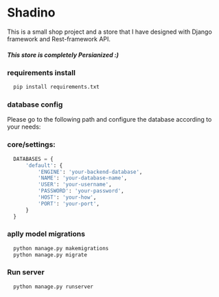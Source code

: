 # Shadino
This is a small shop project and a store that I have designed with Django framework and Rest-framework API.

##### This store is completely Persianized :)

### requirements install
```bash
  pip install requirements.txt
```

### database config
Please go to the following path and configure the database according to your needs:

### core/settings:
```python
  DATABASES = {
      'default': {
          'ENGINE': 'your-backend-database',
          'NAME': 'your-database-name',
          'USER': 'your-username',
          'PASSWORD': 'your-password',
          'HOST': 'your-how',
          'PORT': 'your-port',
      }
  }
```

### aplly model migrations
```bash
  python manage.py makemigrations
  python manage.py migrate
```

### Run server
```bash
  python manage.py runserver
```
